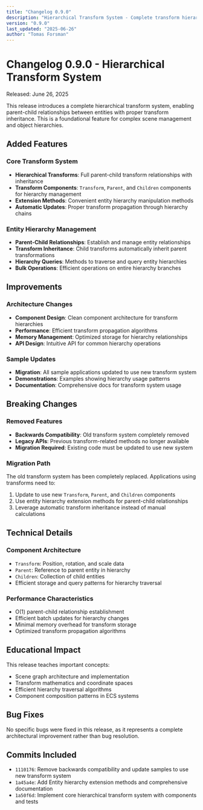 ```yaml
---
title: "Changelog 0.9.0"
description: "Hierarchical Transform System - Complete transform hierarchy implementation with parent-child relationships."
version: "0.9.0"
last_updated: "2025-06-26"
author: "Tomas Forsman"
---
```


# Changelog 0.9.0 - Hierarchical Transform System

Released: June 26, 2025

This release introduces a complete hierarchical transform system, enabling parent-child relationships between entities with proper transform inheritance. This is a foundational feature for complex scene management and object hierarchies.

## Added Features

### Core Transform System
* **Hierarchical Transforms**: Full parent-child transform relationships with inheritance
* **Transform Components**: `Transform`, `Parent`, and `Children` components for hierarchy management
* **Extension Methods**: Convenient entity hierarchy manipulation methods
* **Automatic Updates**: Proper transform propagation through hierarchy chains

### Entity Hierarchy Management
* **Parent-Child Relationships**: Establish and manage entity relationships
* **Transform Inheritance**: Child transforms automatically inherit parent transformations
* **Hierarchy Queries**: Methods to traverse and query entity hierarchies
* **Bulk Operations**: Efficient operations on entire hierarchy branches

## Improvements

### Architecture Changes
* **Component Design**: Clean component architecture for transform hierarchies
* **Performance**: Efficient transform propagation algorithms
* **Memory Management**: Optimized storage for hierarchy relationships
* **API Design**: Intuitive API for common hierarchy operations

### Sample Updates
* **Migration**: All sample applications updated to use new transform system
* **Demonstrations**: Examples showing hierarchy usage patterns
* **Documentation**: Comprehensive docs for transform system usage

## Breaking Changes

### Removed Features
* **Backwards Compatibility**: Old transform system completely removed
* **Legacy APIs**: Previous transform-related methods no longer available
* **Migration Required**: Existing code must be updated to use new system

### Migration Path
The old transform system has been completely replaced. Applications using transforms need to:
1. Update to use new `Transform`, `Parent`, and `Children` components
2. Use entity hierarchy extension methods for parent-child relationships
3. Leverage automatic transform inheritance instead of manual calculations

## Technical Details

### Component Architecture
- `Transform`: Position, rotation, and scale data
- `Parent`: Reference to parent entity in hierarchy
- `Children`: Collection of child entities
- Efficient storage and query patterns for hierarchy traversal

### Performance Characteristics
- O(1) parent-child relationship establishment
- Efficient batch updates for hierarchy changes
- Minimal memory overhead for transform storage
- Optimized transform propagation algorithms

## Educational Impact

This release teaches important concepts:
- Scene graph architecture and implementation
- Transform mathematics and coordinate spaces
- Efficient hierarchy traversal algorithms
- Component composition patterns in ECS systems

## Bug Fixes

No specific bugs were fixed in this release, as it represents a complete architectural improvement rather than bug resolution.

## Commits Included

- `1110176`: Remove backwards compatibility and update samples to use new transform system
- `1a45a4e`: Add Entity hierarchy extension methods and comprehensive documentation
- `1a50f6d`: Implement core hierarchical transform system with components and tests